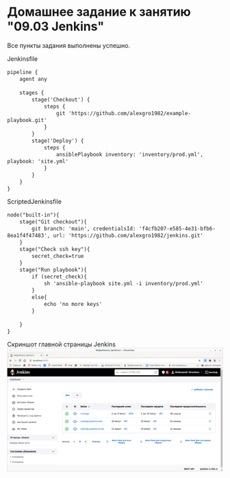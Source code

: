 # Домашнее задание к занятию "09.03 Jenkins"

Все пункты задания выполнены успешно.

Jenkinsfile
```
pipeline {
    agent any

    stages {
        stage('Checkout') {
            steps {
                git 'https://github.com/alexgro1982/example-playbook.git'
            }
        }
        stage('Deploy') {
            steps {
                ansiblePlaybook inventory: 'inventory/prod.yml', playbook: 'site.yml'
            }
        }
    }
}
```  

ScriptedJenkinsfile  

```
node("built-in"){
    stage("Git checkout"){
        git branch: 'main', credentialsId: 'f4cfb207-e585-4e31-bfb6-8ea1f4f47483', url: 'https://github.com/alexgro1982/jenkins.git'
    }
    stage("Check ssh key"){
        secret_check=true
    }
    stage("Run playbook"){
        if (secret_check){
            sh 'ansible-playbook site.yml -i inventory/prod.yml'
        }
        else{
            echo 'no more keys'
        }
        
    }
}
```

Скриншот главной страницы Jenkins
![](img/scr1.png)
